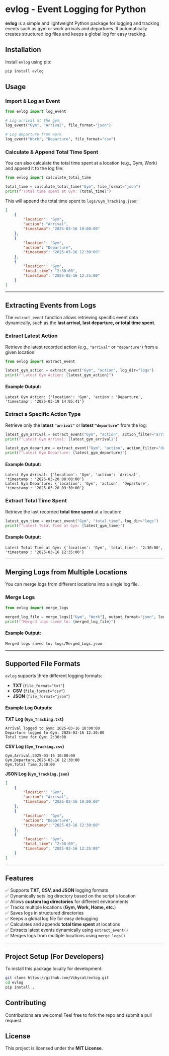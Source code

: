 # **evlog - Event Logging for Python**

**evlog** is a simple and lightweight Python package for logging and tracking events such as gym or work arrivals and departures. It automatically creates structured log files and keeps a global log for easy tracking.

## **Installation**

Install `evlog` using pip:

```bash
pip install evlog
```

## **Usage**

### **Import & Log an Event**
```python
from evlog import log_event

# Log arrival at the gym
log_event("Gym", "Arrival", file_format="json")

# Log departure from work
log_event("Work", "Departure", file_format="csv")
```

### **Calculate & Append Total Time Spent**
You can also calculate the total time spent at a location (e.g., Gym, Work) and append it to the log file:
```python
from evlog import calculate_total_time

total_time = calculate_total_time("Gym", file_format="json")
print(f"Total time spent at Gym: {total_time}")
```
This will append the total time spent to `logs/Gym_Tracking.json`:
```json
[
    {
        "location": "Gym",
        "action": "Arrival",
        "timestamp": "2025-03-16 10:00:00"
    },
    {
        "location": "Gym",
        "action": "Departure",
        "timestamp": "2025-03-16 12:30:00"
    },
    {
        "location": "Gym",
        "total_time": "2:30:00",
        "timestamp": "2025-03-16 12:35:00"
    }
]
```

---

## **Extracting Events from Logs**
The `extract_event` function allows retrieving specific event data dynamically, such as the **last arrival, last departure, or total time spent**.

### **Extract Latest Action**
Retrieve the latest recorded action (e.g., `"arrival"` or `"departure"`) from a given location:
```python
from evlog import extract_event

latest_gym_action = extract_event("Gym", "action", log_dir="logs")
print(f"Latest Gym Action: {latest_gym_action}")
```
#### Example Output:
```
Latest Gym Action: {'location': 'Gym', 'action': 'Departure', 'timestamp': '2025-03-19 14:05:41'}
```

### **Extract a Specific Action Type**
Retrieve only the **latest `"arrival"`** or **latest `"departure"`** from the log:
```python
latest_gym_arrival = extract_event("Gym", "action", action_filter="arrival", log_dir="logs")
print(f"Latest Gym Arrival: {latest_gym_arrival}")

latest_gym_departure = extract_event("Gym", "action", action_filter="departure", log_dir="logs")
print(f"Latest Gym Departure: {latest_gym_departure}")
```
#### Example Output:
```
Latest Gym Arrival: {'location': 'Gym', 'action': 'Arrival', 'timestamp': '2025-03-20 08:00:00'}
Latest Gym Departure: {'location': 'Gym', 'action': 'Departure', 'timestamp': '2025-03-20 09:30:00'}
```

### **Extract Total Time Spent**
Retrieve the last recorded **total time spent** at a location:
```python
latest_gym_time = extract_event("Gym", "total_time", log_dir="logs")
print(f"Latest Total Time at Gym: {latest_gym_time}")
```
#### Example Output:
```
Latest Total Time at Gym: {'location': 'Gym', 'total_time': '2:30:00', 'timestamp': '2025-03-16 12:35:00'}
```

---

## **Merging Logs from Multiple Locations**
You can merge logs from different locations into a single log file.

### **Merge Logs**
```python
from evlog import merge_logs

merged_log_file = merge_logs(["Gym", "Work"], output_format="json", log_dir="logs")
print(f"Merged logs saved to: {merged_log_file}")
```
#### Example Output:
```
Merged logs saved to: logs/Merged_Logs.json
```

---

## **Supported File Formats**
`evlog` supports three different logging formats:
- **TXT** (`file_format="txt"`)
- **CSV** (`file_format="csv"`)
- **JSON** (`file_format="json"`)

#### **Example Log Outputs:**
 **TXT Log (`Gym_Tracking.txt`)**
```
Arrival logged to Gym: 2025-03-16 10:00:00
Departure logged to Gym: 2025-03-16 12:30:00
Total time for Gym: 2:30:00
```

 **CSV Log (`Gym_Tracking.csv`)**
```
Gym,Arrival,2025-03-16 10:00:00
Gym,Departure,2025-03-16 12:30:00
Gym,Total Time,2:30:00
```

 **JSON Log (`Gym_Tracking.json`)**
```json
[
    {
        "location": "Gym",
        "action": "Arrival",
        "timestamp": "2025-03-16 10:00:00"
    },
    {
        "location": "Gym",
        "action": "Departure",
        "timestamp": "2025-03-16 12:30:00"
    },
    {
        "location": "Gym",
        "total_time": "2:30:00",
        "timestamp": "2025-03-16 12:35:00"
    }
]
```

---

## **Features**
✅ Supports **TXT, CSV, and JSON** logging formats  
✅ Dynamically sets log directory based on the script's location  
✅ Allows **custom log directories** for different environments  
✅ Tracks multiple locations (**Gym, Work, Home, etc.**)  
✅ Saves logs in structured directories  
✅ Keeps a global log file for easy debugging  
✅ Calculates and appends **total time spent** at locations  
✅ Extracts latest events dynamically using `extract_event()`  
✅ Merges logs from multiple locations using `merge_logs()`  

---

## **Project Setup (For Developers)**
To install this package locally for development:

```bash
git clone https://github.com/Vibycat/evlog.git
cd evlog
pip install .
```

## **Contributing**
Contributions are welcome! Feel free to fork the repo and submit a pull request.

## **License**
This project is licensed under the **MIT License**.

